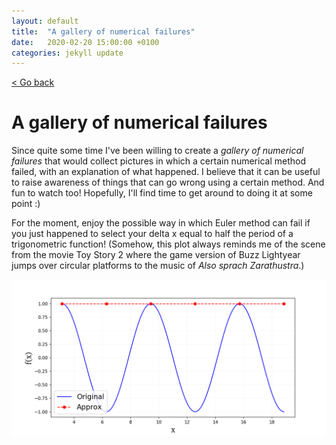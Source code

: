 ```yaml
---
layout: default
title:  "A gallery of numerical failures"
date:   2020-02-20 15:00:00 +0100
categories: jekyll update
---
```


<p>
   <a href="/science-docs/#science_blog_and_thoughts">
      < Go back
  </a>
</p>

# A gallery of numerical failures

Since quite some time I've been willing to create a *gallery of numerical failures* that would collect pictures in which a certain numerical method failed, with an explanation of what happened. I believe that it can be useful to raise awareness of things that can go wrong using a certain method. And fun to watch too! Hopefully, I'll find time to get around to doing it at some point :)

For the moment, enjoy the possible way in which Euler method can fail if you just happened to select your delta x equal to half the period of a trigonometric function! (Somehow, this plot always reminds me of the scene from the movie Toy Story 2 where the game version of Buzz Lightyear jumps over circular platforms to the music of *Also sprach Zarathustra*.)

<p align="center">
  <img src="https://github.com/camillejr/numerical-methods/raw/master/numerical-integration/euler-method-sin-unfortunate.png">
</p>
